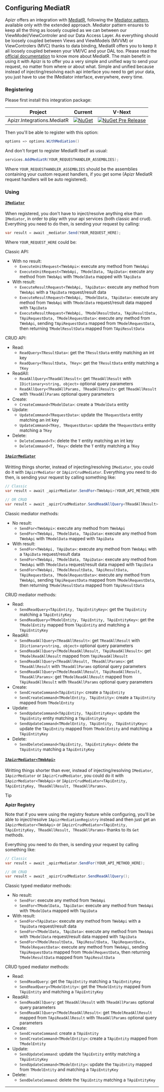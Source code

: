 ﻿## Configuring MediatR

Apizr offers an integration with [MediatR](https://github.com/jbogard/MediatR), following the [Mediator pattern](https://en.wikipedia.org/wiki/Mediator_pattern), available only with the extended approach.
Mediator pattern ensures to keep all the thing as loosely coupled as we can between our ViewModel/ViewControler and our Data Access Layer. As everything should be loosely coupled between Views and ViewModels (MVVM) or ViewControlers (MVC) thanks to data binding, MediatR offers you to keep it all loosely coupled between your VM/VC and your DAL too.
Please read the [official documentation](https://github.com/jbogard/MediatR/wiki) to know more about MediatR.
The main benefit in using it with Apizr is to offer you a very simple and unified way to send your request, no matter from where or about what.
Simple and unified because instead of injecting/resolving each api interface you need to get your data, you just have to use the IMediator interface, everywhere, every time.

### Registering

Please first install this integration package:

|Project|Current|V-Next|
|-------|-----|-----|
|Apizr.Integrations.MediatR|[![NuGet](https://img.shields.io/nuget/v/Apizr.Integrations.MediatR.svg)](https://www.nuget.org/packages/Apizr.Integrations.MediatR/)|[![NuGet Pre Release](https://img.shields.io/nuget/vpre/Apizr.Integrations.MediatR.svg)](https://www.nuget.org/packages/Apizr.Integrations.MediatR/)|

Then you'll be able to register with this option:

```csharp
options => options.WithMediation()
```

And don't forget to register MediatR itself as usual:
```csharp
services.AddMediatR(YOUR_REQUESTHANDLER_ASSEMBLIES);
```

Where `YOUR_REQUESTHANDLER_ASSEMBLIES` should be the assemblies containing your custom request handlers, if you get some (Apizr MediatR request handlers will be auto registered).

### Using

#### [`IMediator`](#tab/tabid-imediator)

When registered, you don't have to inject/resolve anything else than `IMediator`, in order to play with your api services (both classic and crud). 
Everything you need to do then, is sending your request by calling:
```csharp
var result = await _mediator.Send(YOUR_REQUEST_HERE);
```

Where `YOUR_REQUEST_HERE` could be:

Classic API:
 - With no result:
   - `ExecuteUnitRequest<TWebApi>`: execute any method from `TWebApi`
   - `ExecuteUnitRequest<TWebApi, TModelData, TApiData>`: execute any method from `TWebApi` with `TModelData` mapped with `TApiData`
 - With result:
   - `ExecuteResultRequest<TWebApi, TApiData>`: execute any method from `TWebApi` with a `TApiData` request/result data
   - `ExecuteResultRequest<TWebApi, TModelData, TApiData>`: execute any method from `TWebApi` with `TModelData` request/result data mapped with `TApiData`
   - `ExecuteResultRequest<TWebApi, TModelResultData, TApiResultData, TApiRequestData, TModelRequestData>`: execute any method from `TWebApi`, sending `TApiRequestData` mapped from `TModelRequestData`, then returning `TModelResultData` mapped from `TApiResultData`

CRUD API:
 - Read:
   - `ReadQuery<TResultData>`: get the `TResultData` entity matching an int key
   - `ReadQuery<TResultData, TKey>`: get the `TResultData` entity matching a `TKey` 
 - ReadAll:
   - `ReadAllQuery<TReadAllResult>`: get `TReadAllResult` with `IDictionary<string, object>` optional query parameters
   - `ReadAllQuery<TReadAllParams, TReadAllResult>`: get `TReadAllResult` with `TReadAllParams` optional query parameters
 - Create:
   - `CreateCommand<TModelData>`: create a `TModelData` entity
 - Update:
   - `UpdateCommand<TRequestData>`: update the `TRequestData` entity matching an int key
   - `UpdateCommand<TKey, TRequestData>`: update the `TRequestData` entity matching a `TKey`
 - Delete:
   - `DeleteCommand<T>`: delete the `T` entity matching an int key
   - `DeleteCommand<T, TKey>`: delete the `T` entity matching a `TKey`

#### [`IApizrMediator`](#tab/tabid-iapizrmediator)

Writting things shorter, instead of injecting/resolving `IMediator`, you could do it with `IApizrMediator` or `IApizrCrudMediator`. 
Everything you need to do then, is sending your request by calling something like:
```csharp
// Classic
var result = await _apizrMediator.SendFor<TWebApi>(YOUR_API_METHOD_HERE);

// OR CRUD
var result = await _apizrCrudMediator.SendReadAllQuery<TReadAllResult>();
```

Classic mediator methods:
 - No result:
   - `SendFor<TWebApi>`: execute any method from `TWebApi`
   - `SendFor<TWebApi, TModelData, TApiData>`: execute any method from `TWebApi` with `TModelData` mapped with `TApiData`
 - With result:
   - `SendFor<TWebApi, TApiData>`: execute any method from `TWebApi` with a `TApiData` request/result data
   - `SendFor<TWebApi, TModelData, TApiData>`: execute any method from `TWebApi` with `TModelData` request/result data mapped with `TApiData`
   - `SendFor<TWebApi, TModelResultData, TApiResultData, TApiRequestData, TModelRequestData>`: execute any method from `TWebApi`, sending `TApiRequestData` mapped from `TModelRequestData`, then returning `TModelResultData` mapped from `TApiResultData`

CRUD mediator methods:
 - Read:
   - `SendReadQuery<TApiEntity, TApiEntityKey>`: get the `TApiEntity` matching a `TApiEntityKey`
   - `SendReadQuery<TModelEntity, TApiEntity, TApiEntityKey>`: get the `TModelEntity` mapped from `TApiEntity` and matching a `TApiEntityKey`
 - ReadAll:
   - `SendReadAllQuery<TReadAllResult>`: get `TReadAllResult` with `IDictionary<string, object>` optional query parameters
   - `SendReadAllQuery<TModelReadAllResult, TApiReadAllResult>`: get `TModelReadAllResult` mapped from `TApiReadAllResult`
   - `SendReadAllQuery<TReadAllResult, TReadAllParams>`: get `TReadAllResult` with `TReadAllParams` optional query parameters
   - `SendReadAllQuery<TModelReadAllResult, TApiReadAllResult, TReadAllParams>`: get `TModelReadAllResult` mapped from `TApiReadAllResult` with `TReadAllParams` optional query parameters
 - Create:
   - `SendCreateCommand<TApiEntity>`: create a `TApiEntity`
   - `SendCreateCommand<TModelEntity, TApiEntity>`: create a `TApiEntity` mapped from `TModelEntity`
 - Update:
   - `SendUpdateCommand<TApiEntity, TApiEntityKey>`: update the `TApiEntity` entity matching a `TApiEntityKey`
   - `SendUpdateCommand<TModelEntity, TApiEntity, TApiEntityKey>`: update the `TApiEntity` mapped from `TModelEntity` and matching a `TApiEntityKey`
 - Delete:
   - `SendDeleteCommand<TApiEntity, TApiEntityKey>`: delete the `TApiEntity` matching a `TApiEntityKey`

#### [`IApizrMediator<TWebApi>`](#tab/tabid-iapizrmediator-twebapi)

Writting things shorter than ever, instead of injecting/resolving `IMediator`, `IApizrMediator` or `IApizrCrudMediator`, you could do it with `IApizrMediator<TWebApi>` or `IApizrCrudMediator<TApiEntity, TApiEntityKey, TReadAllResult, TReadAllParams>`. 

>[!TIP]
>
>**Apizr Registry**
>
>Note that if you were using the registry feature while configuring, you'll be able to inject/resolve `IApizrMediationRegistry` instead and then just get an `IApizrMediator<TWebApi>` or `IApizrCrudMediator<TApiEntity, TApiEntityKey, TReadAllResult, TReadAllParams>` thanks to its `Get` methods.

Everything you need to do then, is sending your request by calling something like:
```csharp
// Classic
var result = await _apizrMediator.SendFor(YOUR_API_METHOD_HERE);

// OR CRUD
var result = await _apizrCrudMediator.SendReadAllQuery();
```

Classic typed mediator methods:
- No result:
  - `SendFor`: execute any method from `TWebApi`
  - `SendFor<TModelData, TApiData>`: execute any method from `TWebApi` with `TModelData` mapped with `TApiData`
- With result:
  - `SendFor<TApiData>`: execute any method from `TWebApi` with a `TApiData` request/result data
  - `SendFor<TModelData, TApiData>`: execute any method from `TWebApi` with `TModelData` request/result data mapped with `TApiData`
  - `SendFor<TModelResultData, TApiResultData, TApiRequestData, TModelRequestData>`: execute any method from `TWebApi`, sending `TApiRequestData` mapped from `TModelRequestData`, then returning `TModelResultData` mapped from `TApiResultData`

CRUD typed mediator methods:
- Read:
  - `SendReadQuery`: get the `TApiEntity` matching a `TApiEntityKey`
  - `SendReadQuery<TModelEntity>`: get the `TModelEntity` mapped from `TApiEntity` and matching a `TApiEntityKey`
- ReadAll:
  - `SendReadAllQuery`: get `TReadAllResult` with `TReadAllParams` optional query parameters
  - `SendReadAllQuery<TModelReadAllResult>`: get `TModelReadAllResult` mapped from `TApiReadAllResult` with `TReadAllParams` optional query parameters
- Create:
  - `SendCreateCommand`: create a `TApiEntity`
  - `SendCreateCommand<TModelEntity>`: create a `TApiEntity` mapped from `TModelEntity`
- Update:
  - `SendUpdateCommand`: update the `TApiEntity` entity matching a `TApiEntityKey`
  - `SendUpdateCommand<TModelEntity>`: update the `TApiEntity` mapped from `TModelEntity` and matching a `TApiEntityKey`
- Delete:
  - `SendDeleteCommand`: delete the `TApiEntity` matching a `TApiEntityKey`

***